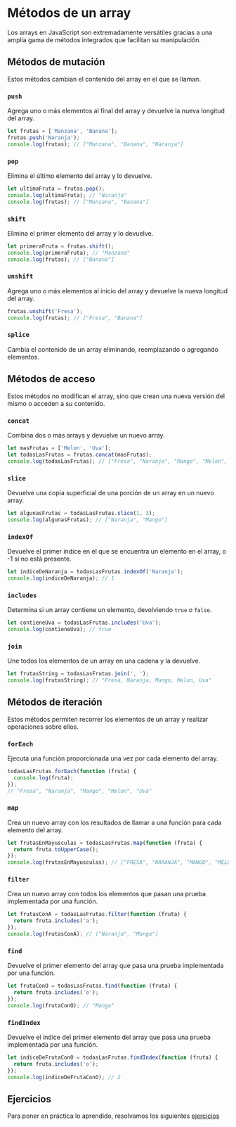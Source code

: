 # Métodos de un array

Los arrays en JavaScript son extremadamente versátiles gracias a una amplia gama de métodos integrados que facilitan su manipulación.

## Métodos de mutación

Estos métodos cambian el contenido del array en el que se llaman.

### `push`

Agrega uno o más elementos al final del array y devuelve la nueva longitud del array.

```js
let frutas = ['Manzana', 'Banana'];
frutas.push('Naranja');
console.log(frutas); // ["Manzana", "Banana", "Naranja"]
```

### `pop`

Elimina el último elemento del array y lo devuelve.

```js
let ultimaFruta = frutas.pop();
console.log(ultimaFruta); // "Naranja"
console.log(frutas); // ["Manzana", "Banana"]
```

### `shift`

Elimina el primer elemento del array y lo devuelve.

```js
let primeraFruta = frutas.shift();
console.log(primeraFruta); // "Manzana"
console.log(frutas); // ["Banana"]
```

### `unshift`

Agrega uno o más elementos al inicio del array y devuelve la nueva longitud del array.

```js
frutas.unshift('Fresa');
console.log(frutas); // ["Fresa", "Banana"]
```

### `splice`

Cambia el contenido de un array eliminando, reemplazando o agregando elementos.

## Métodos de acceso

Estos métodos no modifican el array, sino que crean una nueva versión del mismo o acceden a su contenido.

### `concat`

Combina dos o más arrays y devuelve un nuevo array.

```js
let masFrutas = ['Melon', 'Uva'];
let todasLasFrutas = frutas.concat(masFrutas);
console.log(todasLasFrutas); // ["Fresa", "Naranja", "Mango", "Melon", "Uva"]
```

### `slice`

Devuelve una copia superficial de una porción de un array en un nuevo array.

```js
let algunasFrutas = todasLasFrutas.slice(1, 3);
console.log(algunasFrutas); // ["Naranja", "Mango"]
```

### `indexOf`

Devuelve el primer índice en el que se encuentra un elemento en el array, o -1 si no está presente.

```js
let indiceDeNaranja = todasLasFrutas.indexOf('Naranja');
console.log(indiceDeNaranja); // 1
```

### `includes`

Determina si un array contiene un elemento, devolviendo `true` o `false`.

```js
let contieneUva = todasLasFrutas.includes('Uva');
console.log(contieneUva); // true
```

### `join`

Une todos los elementos de un array en una cadena y la devuelve.

```js
let frutasString = todasLasFrutas.join(', ');
console.log(frutasString); // "Fresa, Naranja, Mango, Melon, Uva"
```

## Métodos de iteración

Estos métodos permiten recorrer los elementos de un array y realizar operaciones sobre ellos.

### `forEach`

Ejecuta una función proporcionada una vez por cada elemento del array.

```js
todasLasFrutas.forEach(function (fruta) {
  console.log(fruta);
});
// "Fresa", "Naranja", "Mango", "Melon", "Uva"
```

### `map`

Crea un nuevo array con los resultados de llamar a una función para cada elemento del array.

```js
let frutasEnMayusculas = todasLasFrutas.map(function (fruta) {
  return fruta.toUpperCase();
});
console.log(frutasEnMayusculas); // ["FRESA", "NARANJA", "MANGO", "MELON", "UVA"]
```

### `filter`

Crea un nuevo array con todos los elementos que pasan una prueba implementada por una función.

```js
let frutasConA = todasLasFrutas.filter(function (fruta) {
  return fruta.includes('a');
});
console.log(frutasConA); // ["Naranja", "Mango"]
```

### `find`

Devuelve el primer elemento del array que pasa una prueba implementada por una función.

```js
let frutaConO = todasLasFrutas.find(function (fruta) {
  return fruta.includes('o');
});
console.log(frutaConO); // "Mango"
```

### `findIndex`

Devuelve el índice del primer elemento del array que pasa una prueba implementada por una función.

```js
let indiceDeFrutaConO = todasLasFrutas.findIndex(function (fruta) {
  return fruta.includes('o');
});
console.log(indiceDeFrutaConO); // 2
```

## Ejercicios

Para poner en práctica lo aprendido, resolvamos los siguientes [ejercicios](/exercises/arrays.md)

